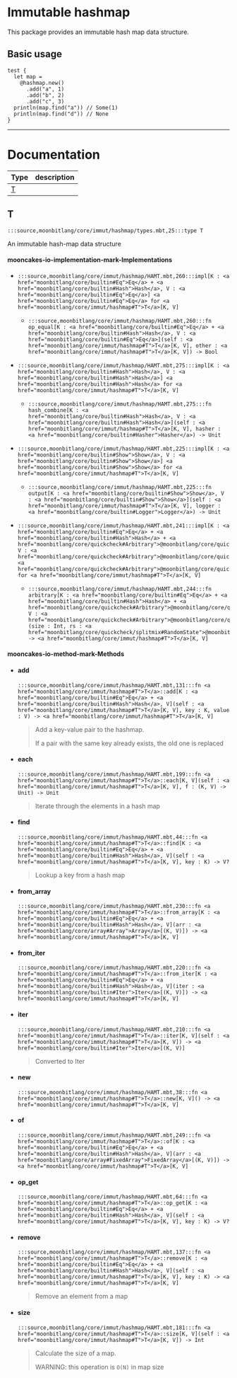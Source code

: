 # Immutable hashmap

This package provides an immutable hash map data structure.

## Basic usage

```mbt
test {
  let map = 
    @hashmap.new()
      .add("a", 1)
      .add("b", 2)
      .add("c", 3)
  println(map.find("a")) // Some(1)
  println(map.find("d")) // None
}
```

---
# Documentation
|Type|description|
|---|---|
|[T](#T)||

## T

```moonbit
:::source,moonbitlang/core/immut/hashmap/types.mbt,25:::type T
```

 An immutable hash-map data structure

#### mooncakes-io-implementation-mark-Implementations
- ```moonbit
  :::source,moonbitlang/core/immut/hashmap/HAMT.mbt,260:::impl[K : <a href="moonbitlang/core/builtin#Eq">Eq</a> + <a href="moonbitlang/core/builtin#Hash">Hash</a>, V : <a href="moonbitlang/core/builtin#Eq">Eq</a>] <a href="moonbitlang/core/builtin#Eq">Eq</a> for <a href="moonbitlang/core/immut/hashmap#T">T</a>[K, V]
  ```
  > 
  * ```moonbit
    :::source,moonbitlang/core/immut/hashmap/HAMT.mbt,260:::fn op_equal[K : <a href="moonbitlang/core/builtin#Eq">Eq</a> + <a href="moonbitlang/core/builtin#Hash">Hash</a>, V : <a href="moonbitlang/core/builtin#Eq">Eq</a>](self : <a href="moonbitlang/core/immut/hashmap#T">T</a>[K, V], other : <a href="moonbitlang/core/immut/hashmap#T">T</a>[K, V]) -> Bool
    ```
    > 
- ```moonbit
  :::source,moonbitlang/core/immut/hashmap/HAMT.mbt,275:::impl[K : <a href="moonbitlang/core/builtin#Hash">Hash</a>, V : <a href="moonbitlang/core/builtin#Hash">Hash</a>] <a href="moonbitlang/core/builtin#Hash">Hash</a> for <a href="moonbitlang/core/immut/hashmap#T">T</a>[K, V]
  ```
  > 
  * ```moonbit
    :::source,moonbitlang/core/immut/hashmap/HAMT.mbt,275:::fn hash_combine[K : <a href="moonbitlang/core/builtin#Hash">Hash</a>, V : <a href="moonbitlang/core/builtin#Hash">Hash</a>](self : <a href="moonbitlang/core/immut/hashmap#T">T</a>[K, V], hasher : <a href="moonbitlang/core/builtin#Hasher">Hasher</a>) -> Unit
    ```
    > 
- ```moonbit
  :::source,moonbitlang/core/immut/hashmap/HAMT.mbt,225:::impl[K : <a href="moonbitlang/core/builtin#Show">Show</a>, V : <a href="moonbitlang/core/builtin#Show">Show</a>] <a href="moonbitlang/core/builtin#Show">Show</a> for <a href="moonbitlang/core/immut/hashmap#T">T</a>[K, V]
  ```
  > 
  * ```moonbit
    :::source,moonbitlang/core/immut/hashmap/HAMT.mbt,225:::fn output[K : <a href="moonbitlang/core/builtin#Show">Show</a>, V : <a href="moonbitlang/core/builtin#Show">Show</a>](self : <a href="moonbitlang/core/immut/hashmap#T">T</a>[K, V], logger : <a href="moonbitlang/core/builtin#Logger">Logger</a>) -> Unit
    ```
    > 
- ```moonbit
  :::source,moonbitlang/core/immut/hashmap/HAMT.mbt,241:::impl[K : <a href="moonbitlang/core/builtin#Eq">Eq</a> + <a href="moonbitlang/core/builtin#Hash">Hash</a> + <a href="moonbitlang/core/quickcheck#Arbitrary">@moonbitlang/core/quickcheck.Arbitrary</a>, V : <a href="moonbitlang/core/quickcheck#Arbitrary">@moonbitlang/core/quickcheck.Arbitrary</a>] <a href="moonbitlang/core/quickcheck#Arbitrary">@moonbitlang/core/quickcheck.Arbitrary</a> for <a href="moonbitlang/core/immut/hashmap#T">T</a>[K, V]
  ```
  > 
  * ```moonbit
    :::source,moonbitlang/core/immut/hashmap/HAMT.mbt,244:::fn arbitrary[K : <a href="moonbitlang/core/builtin#Eq">Eq</a> + <a href="moonbitlang/core/builtin#Hash">Hash</a> + <a href="moonbitlang/core/quickcheck#Arbitrary">@moonbitlang/core/quickcheck.Arbitrary</a>, V : <a href="moonbitlang/core/quickcheck#Arbitrary">@moonbitlang/core/quickcheck.Arbitrary</a>](size : Int, rs : <a href="moonbitlang/core/quickcheck/splitmix#RandomState">@moonbitlang/core/quickcheck/splitmix.RandomState</a>) -> <a href="moonbitlang/core/immut/hashmap#T">T</a>[K, V]
    ```
    > 

#### mooncakes-io-method-mark-Methods
- #### add
  ```moonbit
  :::source,moonbitlang/core/immut/hashmap/HAMT.mbt,131:::fn <a href="moonbitlang/core/immut/hashmap#T">T</a>::add[K : <a href="moonbitlang/core/builtin#Eq">Eq</a> + <a href="moonbitlang/core/builtin#Hash">Hash</a>, V](self : <a href="moonbitlang/core/immut/hashmap#T">T</a>[K, V], key : K, value : V) -> <a href="moonbitlang/core/immut/hashmap#T">T</a>[K, V]
  ```
  > 
  >  Add a key-value pair to the hashmap.
  > 
  >  If a pair with the same key already exists, the old one is replaced
- #### each
  ```moonbit
  :::source,moonbitlang/core/immut/hashmap/HAMT.mbt,199:::fn <a href="moonbitlang/core/immut/hashmap#T">T</a>::each[K, V](self : <a href="moonbitlang/core/immut/hashmap#T">T</a>[K, V], f : (K, V) -> Unit) -> Unit
  ```
  > 
  >  Iterate through the elements in a hash map
- #### find
  ```moonbit
  :::source,moonbitlang/core/immut/hashmap/HAMT.mbt,44:::fn <a href="moonbitlang/core/immut/hashmap#T">T</a>::find[K : <a href="moonbitlang/core/builtin#Eq">Eq</a> + <a href="moonbitlang/core/builtin#Hash">Hash</a>, V](self : <a href="moonbitlang/core/immut/hashmap#T">T</a>[K, V], key : K) -> V?
  ```
  > 
  >  Lookup a key from a hash map
- #### from\_array
  ```moonbit
  :::source,moonbitlang/core/immut/hashmap/HAMT.mbt,230:::fn <a href="moonbitlang/core/immut/hashmap#T">T</a>::from_array[K : <a href="moonbitlang/core/builtin#Eq">Eq</a> + <a href="moonbitlang/core/builtin#Hash">Hash</a>, V](arr : <a href="moonbitlang/core/array#Array">Array</a>[(K, V)]) -> <a href="moonbitlang/core/immut/hashmap#T">T</a>[K, V]
  ```
  > 
- #### from\_iter
  ```moonbit
  :::source,moonbitlang/core/immut/hashmap/HAMT.mbt,220:::fn <a href="moonbitlang/core/immut/hashmap#T">T</a>::from_iter[K : <a href="moonbitlang/core/builtin#Eq">Eq</a> + <a href="moonbitlang/core/builtin#Hash">Hash</a>, V](iter : <a href="moonbitlang/core/builtin#Iter">Iter</a>[(K, V)]) -> <a href="moonbitlang/core/immut/hashmap#T">T</a>[K, V]
  ```
  > 
- #### iter
  ```moonbit
  :::source,moonbitlang/core/immut/hashmap/HAMT.mbt,210:::fn <a href="moonbitlang/core/immut/hashmap#T">T</a>::iter[K, V](self : <a href="moonbitlang/core/immut/hashmap#T">T</a>[K, V]) -> <a href="moonbitlang/core/builtin#Iter">Iter</a>[(K, V)]
  ```
  > 
  >  Converted to Iter
- #### new
  ```moonbit
  :::source,moonbitlang/core/immut/hashmap/HAMT.mbt,38:::fn <a href="moonbitlang/core/immut/hashmap#T">T</a>::new[K, V]() -> <a href="moonbitlang/core/immut/hashmap#T">T</a>[K, V]
  ```
  > 
- #### of
  ```moonbit
  :::source,moonbitlang/core/immut/hashmap/HAMT.mbt,249:::fn <a href="moonbitlang/core/immut/hashmap#T">T</a>::of[K : <a href="moonbitlang/core/builtin#Eq">Eq</a> + <a href="moonbitlang/core/builtin#Hash">Hash</a>, V](arr : <a href="moonbitlang/core/array#FixedArray">FixedArray</a>[(K, V)]) -> <a href="moonbitlang/core/immut/hashmap#T">T</a>[K, V]
  ```
  > 
- #### op\_get
  ```moonbit
  :::source,moonbitlang/core/immut/hashmap/HAMT.mbt,64:::fn <a href="moonbitlang/core/immut/hashmap#T">T</a>::op_get[K : <a href="moonbitlang/core/builtin#Eq">Eq</a> + <a href="moonbitlang/core/builtin#Hash">Hash</a>, V](self : <a href="moonbitlang/core/immut/hashmap#T">T</a>[K, V], key : K) -> V?
  ```
  > 
- #### remove
  ```moonbit
  :::source,moonbitlang/core/immut/hashmap/HAMT.mbt,137:::fn <a href="moonbitlang/core/immut/hashmap#T">T</a>::remove[K : <a href="moonbitlang/core/builtin#Eq">Eq</a> + <a href="moonbitlang/core/builtin#Hash">Hash</a>, V](self : <a href="moonbitlang/core/immut/hashmap#T">T</a>[K, V], key : K) -> <a href="moonbitlang/core/immut/hashmap#T">T</a>[K, V]
  ```
  > 
  >  Remove an element from a map
- #### size
  ```moonbit
  :::source,moonbitlang/core/immut/hashmap/HAMT.mbt,181:::fn <a href="moonbitlang/core/immut/hashmap#T">T</a>::size[K, V](self : <a href="moonbitlang/core/immut/hashmap#T">T</a>[K, V]) -> Int
  ```
  > 
  >  Calculate the size of a map.
  > 
  >  WARNING: this operation is `O(N)` in map size
